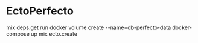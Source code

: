 # EctoPerfecto
mix deps.get
run docker volume create --name=db-perfecto-data
docker-compose up
mix ecto.create
